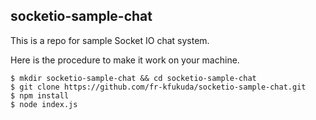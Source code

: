 ## socketio-sample-chat
This is a repo for sample Socket IO chat system.

Here is the procedure to make it work on your machine.
```
$ mkdir socketio-sample-chat && cd socketio-sample-chat
$ git clone https://github.com/fr-kfukuda/socketio-sample-chat.git
$ npm install
$ node index.js
```
